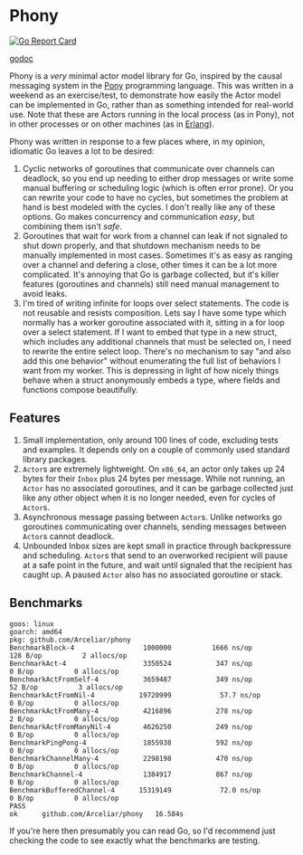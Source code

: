 # Phony

[![Go Report Card](https://goreportcard.com/badge/github.com/Arceliar/phony)](https://goreportcard.com/report/github.com/Arceliar/phony)

[godoc](https://godoc.org/github.com/Arceliar/phony)

Phony is a *very* minimal actor model library for Go, inspired by the causal messaging system in the [Pony](https://ponylang.io/) programming language. This was written in a weekend as an exercise/test, to demonstrate how easily the Actor model can be implemented in Go, rather than as something intended for real-world use. Note that these are Actors running in the local process (as in Pony), not in other processes or on other machines (as in [Erlang](https://www.erlang.org/)).

Phony was written in response to a few places where, in my opinion, idiomatic Go leaves a lot to be desired:

1. Cyclic networks of goroutines that communicate over channels can deadlock, so you end up needing to either drop messages or write some manual buffering or scheduling logic (which is often error prone). Or you can rewrite your code to have no cycles, but sometimes the problem at hand is best modeled with the cycles. I don't really like any of these options. Go makes concurrency and communication *easy*, but combining them isn't *safe*.
2. Goroutines that wait for work from a channel can leak if not signaled to shut down properly, and that shutdown mechanism needs to be manually implemented in most cases. Sometimes it's as easy as ranging over a channel and defering a close, other times it can be a lot more complicated. It's annoying that Go is garbage collected, but it's killer features (goroutines and channels) still need manual management to avoid leaks.
3. I'm tired of writing infinite for loops over select statements. The code is not reusable and resists composition. Lets say I have some type which normally has a worker goroutine associated with it, sitting in a for loop over a select statement. If I want to embed that type in a new struct, which includes any additional channels that must be selected on, I need to rewrite the entire select loop. There's no mechanism to say "and also add this one behavior" without enumerating the full list of behaviors I want from my worker. This is depressing in light of how nicely things behave when a struct anonymously embeds a type, where fields and functions compose beautifully.

## Features

1. Small implementation, only around 100 lines of code, excluding tests and examples. It depends only on a couple of commonly used standard library packages.
2. `Actor`s are extremely lightweight. On `x86_64`, an actor only takes up 24 bytes for their `Inbox` plus 24 bytes per message. While not running, an `Actor` has no associated goroutines, and it can be garbage collected just like any other object when it is no longer needed, even for cycles of `Actor`s.
3. Asynchronous message passing between `Actor`s. Unlike networks go goroutines communicating over channels, sending messages between `Actor`s cannot deadlock.
4. Unbounded Inbox sizes are kept small in practice through backpressure and scheduling. `Actor`s that send to an overworked recipient will pause at a safe point in the future, and wait until signaled that the recipient has caught up. A paused `Actor` also has no associated goroutine or stack.

## Benchmarks

```
goos: linux
goarch: amd64
pkg: github.com/Arceliar/phony
BenchmarkBlock-4             	 1000000	      1666 ns/op	     128 B/op	       2 allocs/op
BenchmarkAct-4               	 3350524	       347 ns/op	       0 B/op	       0 allocs/op
BenchmarkActFromSelf-4       	 3659487	       349 ns/op	      52 B/op	       3 allocs/op
BenchmarkActFromNil-4        	19720999	        57.7 ns/op	       0 B/op	       0 allocs/op
BenchmarkActFromMany-4       	 4216896	       278 ns/op	       2 B/op	       0 allocs/op
BenchmarkActFromManyNil-4    	 4626250	       249 ns/op	       0 B/op	       0 allocs/op
BenchmarkPingPong-4          	 1855938	       592 ns/op	       0 B/op	       0 allocs/op
BenchmarkChannelMany-4       	 2298198	       470 ns/op	       0 B/op	       0 allocs/op
BenchmarkChannel-4           	 1384917	       867 ns/op	       0 B/op	       0 allocs/op
BenchmarkBufferedChannel-4   	15319149	        72.0 ns/op	       0 B/op	       0 allocs/op
PASS
ok  	github.com/Arceliar/phony	16.584s
```

If you're here then presumably you can read Go, so I'd recommend just checking the code to see exactly what the benchmarks are testing.
